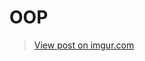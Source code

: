 # OOP
<blockquote class="imgur-embed-pub" lang="en" data-id="zPSWS9q"><a href="https://imgur.com/zPSWS9q">View post on imgur.com</a></blockquote><script async src="//s.imgur.com/min/embed.js" charset="utf-8"></script>
